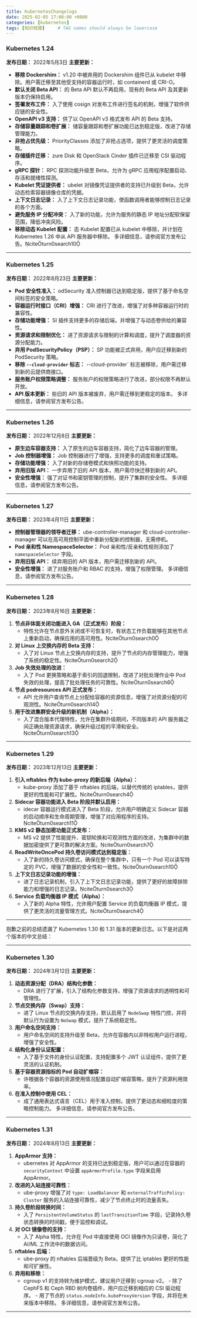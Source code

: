 ```yaml
---
title: KubernetesChangelogs
date: 2025-02-05 17:00:00 +0800
categories: [kubernetes]
tags: [知识梳理]     # TAG names should always be lowercase
---
```


### **Kubernetes 1.24**

**发布日期：** 2022年5月3日
**主要更新：**

- **移除 Dockershim：**  v1.20 中被弃用的 Dockershim 组件已从 kubelet 中移除。用户需迁移至其他受支持的容器运行时，如 containerd 或 CRI-O。
- **默认关闭 Beta API：** 的 Beta API 默认不再启用，现有的 Beta API 及其更新版本仍保持启用。
- **签署发布工件：** 入了使用 cosign 对发布工件进行签名的机制，增强了软件供应链的安全性。
- **OpenAPI v3 支持：** 供了以 OpenAPI v3 格式发布 API 的 Beta 支持。
- **存储容量跟踪和卷扩展：** 储容量跟踪和卷扩展功能已达到稳定版，改进了存储管理能力。
- **非抢占优先级：**  PriorityClasses 添加了非抢占选项，提供了更灵活的调度策略。
- **存储插件迁移：** zure Disk 和 OpenStack Cinder 插件已迁移至 CSI 驱动程序。
- **gRPC 探针：** RPC 探测功能升级至 Beta，允许为 gRPC 应用程序配置启动、存活和就绪性探测。
- **Kubelet 凭证提供者：** ubelet 对镜像凭证提供者的支持已升级到 Beta，允许动态检索容器镜像仓库的凭据。
- **上下文日志记录：** 入了上下文日志记录功能，使函数调用者能够控制日志记录的各个方面。
- **避免服务 IP 分配冲突：** 入了新的功能，允许为服务的静态 IP 地址分配软保留范围，降低冲突风险。
- **移除动态 Kubelet 配置：** 态 Kubelet 配置已从 kubelet 中移除，并计划在 Kubernetes 1.26 中从 API 服务器中移除。
多详细信息，请参阅官方发布公告。citeturn0search10
---

### **Kubernetes 1.25**

**发布日期：** 2022年8月23日
**主要更新：**

- **Pod 安全性准入：** odSecurity 准入控制器已达到稳定版，提供了基于命名空间标签的安全策略。
- **容器运行时接口（CRI）增强：**  CRI 进行了改进，增强了对多种容器运行时的兼容性。
- **存储功能增强：** SI 插件支持更多的存储后端，并增强了与动态卷供给的兼容性。
- **资源请求和限制优化：** 进了资源请求与限制的计算和调度，提升了调度器的资源分配能力。
- **弃用 PodSecurityPolicy（PSP）：** SP 功能被正式弃用，用户应迁移到新的 PodSecurity 策略。
- **移除 `--cloud-provider` 标志：** --cloud-provider` 标志被移除，用户需迁移到新的云提供商接口。
- **服务账户权限策略调整：** 服务账户的权限策略进行了改进，部分权限不再默认开放。
- **API 版本更新：** 些旧的 API 版本被废弃，用户需迁移到更稳定的版本。
多详细信息，请参阅官方发布公告。
---

### **Kubernetes 1.26**

**发布日期：** 2022年12月8日
**主要更新：**

- **原生边车容器支持：** 入了原生的边车容器支持，简化了边车容器的管理。
- **Job 控制器增强：**  Job 控制器进行了增强，支持更多的调度和重试策略。
- **存储功能增强：** 入了对新的存储卷模式和快照功能的支持。
- **弃用旧版 API：** 一步弃用了旧的 API 版本，用户需尽快迁移到新的 API。
- **安全性增强：** 强了对证书和密钥管理的控制，提升了集群的安全性。
多详细信息，请参阅官方发布公告。
---

### **Kubernetes 1.27**

**发布日期：** 2023年4月11日
**主要更新：**

- **控制器管理器的领导者迁移：** ube-controller-manager 和 cloud-controller-manager 可以在高可用控制平面中重新分配新的控制器，无需停机。
- **Pod 亲和性 NamespaceSelector：**  Pod 亲和性/反亲和性规则添加了 `namespaceSelector` 字段。
- **弃用旧版 API：** 续弃用旧的 API 版本，用户需迁移到新的 API。
- **安全性增强：** 进了对服务账户和 RBAC 的支持，增强了权限管理。
多详细信息，请参阅官方发布公告。
---

### **Kubernetes 1.28**

**发布日期：** 2023年8月16日
**主要更新：**

1. **节点非体面关闭功能进入 GA（正式发布）阶段：**
   - 特性允许在节点意外关闭或不可恢复时，有状态工作负载能够在其他节点上重新启动，确保应用的高可用性。citeturn0search0
2. **对 Linux 上交换内存的 Beta 支持：**
   - 入了对 Linux 节点上交换内存的支持，提升了节点的内存管理能力，增强了系统的稳定性。citeturn0search2
3. **Job 失效处理的改进：**
   - 入了 Pod 更换策略和基于索引的回退限制，改进了对批处理作业中 Pod 失效的处理，提高了批处理任务的可靠性。citeturn0search6
4. **节点 podresources API 正式发布：**
   -  API 允许用户查询节点上分配给容器的资源信息，增强了对资源分配的可观测性。citeturn0search14
5. **用于改进集群安全升级的新机制（Alpha）：**
   - 入了混合版本代理特性，允许在集群升级期间，不同版本的 API 服务器之间正确处理资源请求，确保升级过程的平滑和安全。citeturn0search13
---

### **Kubernetes 1.29**

**发布日期：** 2023年12月13日
**主要更新：**

1. **引入 nftables 作为 kube-proxy 的新后端（Alpha）：**
   -  kube-proxy 添加了基于 nftables 的后端，以替代传统的 iptables，提供更好的性能和可扩展性。citeturn0search4
2. **Sidecar 容器功能进入 Beta 阶段并默认启用：**
   - idecar 容器运行模式进入了 Beta 阶段，允许用户明确定义 Sidecar 容器的启动顺序和生命周期管理，增强了对应用程序的支持。citeturn0search11
3. **KMS v2 静态加密功能正式发布：**
   - MS v2 提供了性能提升、密钥轮换和可观测性方面的改进，为集群中的数据加密提供了更可靠的解决方案。citeturn0search7
4. **ReadWriteOncePod 持久卷访问模式达到稳定版：**
   - 入了新的持久卷访问模式，确保在整个集群中，只有一个 Pod 可以读写特定的 PVC，增强了数据的安全性和一致性。citeturn0search10
5. **上下文日志记录功能的增强：**
   - 进了日志记录机制，引入了上下文日志记录功能，提供了更好的故障排除能力和增强的日志记录。citeturn0search3
6. **Service 负载均衡器 IP 模式（Alpha）：**
   - 入了新的 Alpha 特性，允许用户配置 Service 的负载均衡器 IP 模式，提供了更灵活的流量管理方式。citeturn0search4
---
抱歉之前的总结遗漏了 Kubernetes 1.30 和 1.31 版本的更新日志。以下是对这两个版本的中文总结：

---

### **Kubernetes 1.30**

**发布日期：** 2024年3月12日
**主要更新：**

1. **动态资源分配（DRA）结构化参数：**
   -  DRA 进行了扩展，引入了结构化参数支持，增强了资源请求的透明性和可管理性。
2. **节点交换内存（Swap）支持：**
   - 进了 Linux 节点的交换内存支持，默认启用了 `NodeSwap` 特性门控，并将默认行为设置为 `NoSwap` 模式，提升了系统稳定性。
3. **用户命名空间支持：**
   - 用户命名空间的支持升级至 Beta，允许在容器内以非特权用户运行进程，增强了安全性。
4. **结构化身份认证配置：**
   - 入了基于文件的身份认证配置，支持配置多个 JWT 认证组件，提供了更灵活的认证机制。
5. **基于容器资源指标的 Pod 自动扩缩容：**
   - 许根据各个容器的资源使用情况配置自动扩缩容策略，提升了资源利用效率。
6. **在准入控制中使用 CEL：**
   - 成了通用表达式语言（CEL）用于准入控制，提供了更动态和细粒度的策略控制能力。
多详细信息，请参阅官方发布公告。
---

### **Kubernetes 1.31**

**发布日期：** 2024年8月13日
**主要更新：**

1. **AppArmor 支持：**
   - ubernetes 对 AppArmor 的支持已达到稳定版，用户可以通过在容器的 `securityContext` 中设置 `appArmorProfile.type` 字段来启用 AppArmor。
2. **改进的入站连接可靠性：**
   - ube-proxy 增强了对 `type: LoadBalancer` 和 `externalTrafficPolicy: Cluster` 服务的入站连接可靠性，减少了节点终止时的流量丢失。
3. **持久卷阶段转换时间：**
   - 入了 `PersistentVolumeStatus` 的 `lastTransitionTime` 字段，记录持久卷状态转换的时间戳，便于监控和调试。
4. **对 OCI 镜像卷的支持：**
   - 入了 Alpha 特性，允许在 Pod 中直接使用 OCI 镜像作为只读卷，简化了 AI/ML 工作流中的数据访问。
5. **nftables 后端：**
   - ube-proxy 的 nftables 后端晋级为 Beta，提供了比 iptables 更好的性能和可扩展性。
6. **弃用和移除：**
   -  cgroup v1 的支持转为维护模式，建议用户迁移到 cgroup v2。   - 除了 CephFS 和 Ceph RBD 树内卷插件，用户应迁移到相应的 CSI 驱动程序。   - 用了节点的 `status.nodeInfo.kubeProxyVersion` 字段，并将在未来版本中移除。
多详细信息，请参阅官方发布公告。
---
